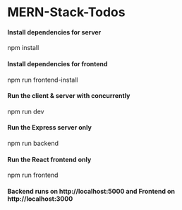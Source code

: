 # MERN-Stack-Todos

#### Install dependencies for server
npm install

#### Install dependencies for frontend
npm run frontend-install

#### Run the client & server with concurrently
npm run dev

#### Run the Express server only
npm run backend

#### Run the React frontend only
npm run frontend

#### Backend runs on http://localhost:5000 and Frontend on http://localhost:3000
